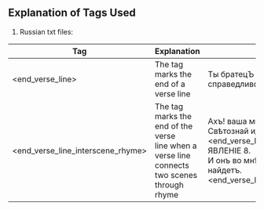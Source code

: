 ## Explanation of Tags Used
1. Russian txt files:

| Tag                | Explanation                           | Example
| ------------------ | ------------------------------------- |------------- 
| <end_verse_line>   | The tag marks the end of a verse line |Ты братецЪ думаешь конечно справедливо. <end_verse_line>                                                        
| <end_verse_line_interscene_rhyme> |The tag marks the end of the verse <br>line when a verse line connects two scenes through rhyme |Ахъ! ваша мнѣ любовь — но Свѣтознай идетъ. <end_verse_line_interscene_rhyme> <br> ЯВЛЕНІЕ 8.<br> И онъ во мнѣ любовь такую же найдетъ.<end_verse_line_interscene_rhyme> 

